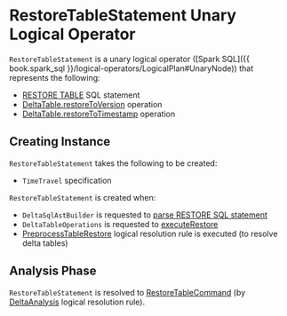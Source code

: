 # RestoreTableStatement Unary Logical Operator

`RestoreTableStatement` is a unary logical operator ([Spark SQL]({{ book.spark_sql }}/logical-operators/LogicalPlan#UnaryNode)) that represents the following:

* [RESTORE TABLE](../../sql/index.md#RESTORE) SQL statement
* [DeltaTable.restoreToVersion](../../DeltaTable.md#restoreToVersion) operation
* [DeltaTable.restoreToTimestamp](../../DeltaTable.md#restoreToTimestamp) operation

## Creating Instance

`RestoreTableStatement` takes the following to be created:

* <span id="table"> `TimeTravel` specification

`RestoreTableStatement` is created when:

* `DeltaSqlAstBuilder` is requested to [parse RESTORE SQL statement](../../sql/DeltaSqlAstBuilder.md#visitRestore)
* `DeltaTableOperations` is requested to [executeRestore](../../DeltaTableOperations.md#executeRestore)
* [PreprocessTableRestore](../../PreprocessTableRestore.md) logical resolution rule is executed (to resolve delta tables)

## Analysis Phase

`RestoreTableStatement` is resolved to [RestoreTableCommand](RestoreTableCommand.md) (by [DeltaAnalysis](../../DeltaAnalysis.md#RestoreTableStatement) logical resolution rule).
